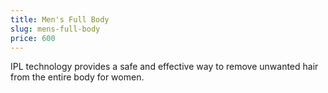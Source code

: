 ```yaml
---
title: Men's Full Body
slug: mens-full-body
price: 600
---
```


IPL technology provides a safe and effective way to remove unwanted hair from the entire body for women.
